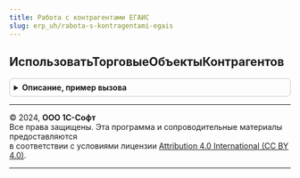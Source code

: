 ```yaml
---
title: Работа с контрагентами ЕГАИС
slug: erp_uh/rabota-s-kontragentami-egais
---
```



## ИспользоватьТорговыеОбъектыКонтрагентов
<details style="margin: 1em 0; padding: 0.5em; border: 1px solid #ccc; border-radius: 6px;">

<summary style="font-weight: bold; cursor: pointer;">Описание, пример вызова</summary>

```bsl

// Возвращает признак использования торговых объектов для контрагентов.
//
// Возвращаемое значение:
//  Булево - признак использования торговых объектов.
//
Функция ИспользоватьТорговыеОбъектыКонтрагентов() Экспорт
```

Пример вызова
```bsl
Результат = РаботаСКонтрагентамиЕГАИС.ИспользоватьТорговыеОбъектыКонтрагентов() 
```
</details>

---

© 2024, **ООО 1С-Софт**  
Все права защищены. Эта программа и сопроводительные материалы предоставляются  
в соответствии с условиями лицензии [Attribution 4.0 International (CC BY 4.0)](https://creativecommons.org/licenses/by/4.0/legalcode).

---
